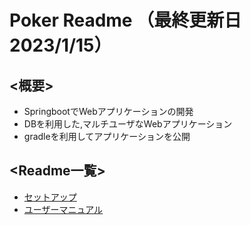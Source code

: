 # Poker Readme （最終更新日 2023/1/15）

## <概要>
- SpringbootでWebアプリケーションの開発
- DBを利用した,マルチユーザなWebアプリケーション
- gradleを利用してアプリケーションを公開

## <Readme一覧>
- [セットアップ](https://github.com/e1b20023/porker/manual/setUpReadme.md)
- [ユーザーマニュアル](https://github.com/e1b20023/porker/manual/pokerReadme.md)
